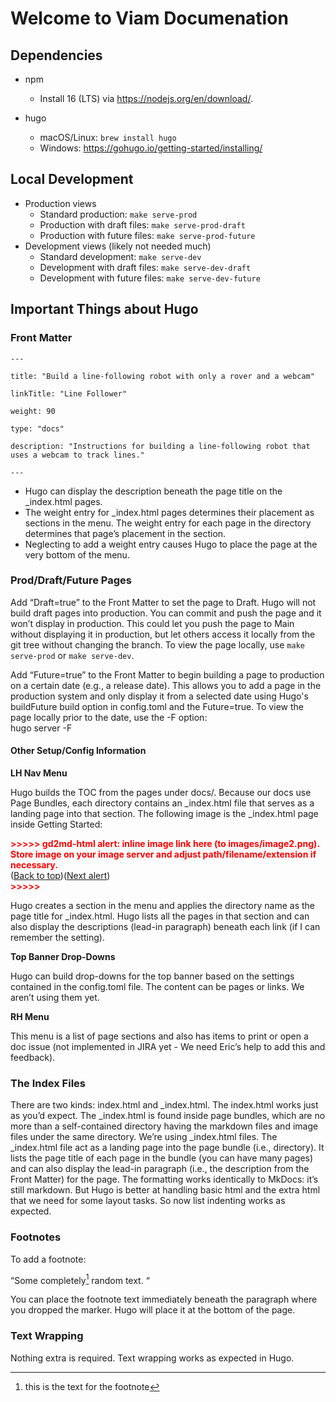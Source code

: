 # Welcome to Viam Documenation

## Dependencies

* npm
    * Install 16 (LTS) via https://nodejs.org/en/download/.

* hugo
    * macOS/Linux: `brew install hugo`
    * Windows: https://gohugo.io/getting-started/installing/

## Local Development

* Production views
    * Standard production: `make serve-prod`
    * Production with draft files: `make serve-prod-draft`
    * Production with future files: `make serve-prod-future`
* Development views (likely not needed much)
    * Standard development: `make serve-dev`
    * Development with draft files: `make serve-dev-draft`
    * Development with future files: `make serve-dev-future`

## Important Things about Hugo

### Front Matter

```
---

title: "Build a line-following robot with only a rover and a webcam"

linkTitle: "Line Follower"

weight: 90

type: "docs"

description: "Instructions for building a line-following robot that uses a webcam to track lines."

---
```

* Hugo can display the description beneath the page title on the _index.html pages.
* The weight entry for  _index.html pages determines their placement as sections in the menu. The weight entry for each page in the directory determines that page’s placement in the section.
* Neglecting to add a weight entry causes Hugo to place the page at the very bottom of the menu. 

### Prod/Draft/Future Pages

Add “Draft=true” to the Front Matter to set the page to Draft. Hugo will not build draft pages into production. You can commit and push the page and it won’t display in production. This could let you push the page to Main without displaying it in production, but let others access it locally from the git tree without changing the branch. To view the page locally, use `make serve-prod` or `make serve-dev`.

Add “Future=true” to the Front Matter to begin building a page to production on a certain date (e.g., a release date). This allows you to add a page in the production system and only display it from a selected date using Hugo's buildFuture build option in config.toml and the Future=true. To view the page locally prior to the date, use the -F option: \
hugo server -F

#### Other Setup/Config Information

**LH Nav Menu**

Hugo builds the TOC from the pages under docs/. Because our docs use Page Bundles, each directory contains an _index.html file that serves as a landing page into that section. The following image is the _index.html page inside Getting Started:
<p id="gdcalert2" ><span style="color: red; font-weight: bold">>>>>>  gd2md-html alert: inline image link here (to images/image2.png). Store image on your image server and adjust path/filename/extension if necessary. </span><br>(<a href="#">Back to top</a>)(<a href="#gdcalert3">Next alert</a>)<br><span style="color: red; font-weight: bold">>>>>> </span></p>

Hugo creates a section in the menu and applies the directory name as the page title for _index.html. Hugo lists all the pages in that section and can also display the descriptions (lead-in paragraph) beneath each link (if I can remember the setting).


**Top Banner Drop-Downs**

Hugo can build drop-downs for the top banner based on the settings contained in the config.toml file. The content can be pages or links. We aren’t using them yet.

**RH Menu**

This menu is a list of page sections and also has items to print or open a doc issue (not implemented in JIRA yet - We need Eric’s help to add this and feedback).


### The Index Files

There are two kinds: index.html and _index.html. The index.html works just as you’d expect. The _index.html is found inside page bundles, which are no more than a self-contained directory having the markdown files and image files under the same directory. We’re using _index.html files.
The _index.html file act as a landing page into the page bundle (i.e., directory). It lists the page title of each page in the bundle (you can have many pages) and can also display the lead-in paragraph (i.e., the description from the Front Matter) for the page.
The formatting works identically to MkDocs: it’s still markdown. But Hugo is better at handling basic html and the extra html that we need for some layout tasks. So now list indenting works as expected.


### Footnotes

To add a footnote:

“Some completely[^mfn] random text. “

[^mfn]: this is the text for the footnote

You can place the footnote text immediately beneath the paragraph where you dropped the marker. Hugo will place it at the bottom of the page.


### Text Wrapping

Nothing extra is required. Text wrapping works as expected in Hugo.

